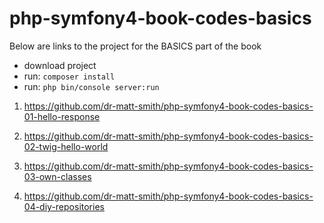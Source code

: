 # php-symfony4-book-codes-basics


Below are links to the project for the BASICS part of the book

- download project
- run: `composer install`
- run: `php bin/console server:run`

1. https://github.com/dr-matt-smith/php-symfony4-book-codes-basics-01-hello-response

2. https://github.com/dr-matt-smith/php-symfony4-book-codes-basics-02-twig-hello-world

3. https://github.com/dr-matt-smith/php-symfony4-book-codes-basics-03-own-classes

4. https://github.com/dr-matt-smith/php-symfony4-book-codes-basics-04-diy-repositories


